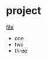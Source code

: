 # project
[file](https://github.com/waadalshabraqi/project/edit/main/README.md)
- one 
- two
- three

